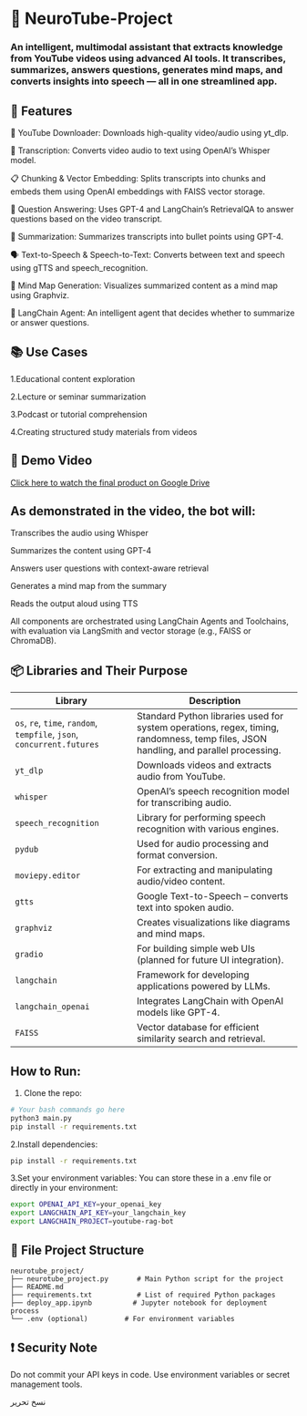 # 🎥 NeuroTube-Project
### An intelligent, multimodal assistant that extracts knowledge from YouTube videos using advanced AI tools. It transcribes, summarizes, answers questions, generates mind maps, and converts insights into speech — all in one streamlined app.


## 🚀 Features


🔗 YouTube Downloader: Downloads high-quality video/audio using yt_dlp.

🧠 Transcription: Converts video audio to text using OpenAI’s Whisper model.

📋 Chunking & Vector Embedding: Splits transcripts into chunks and embeds them using OpenAI embeddings with FAISS vector storage.

💬 Question Answering: Uses GPT-4 and LangChain’s RetrievalQA to answer questions based on the video transcript.

📝 Summarization: Summarizes transcripts into bullet points using GPT-4.

🗣️ Text-to-Speech & Speech-to-Text: Converts between text and speech using gTTS and speech_recognition.

🧭 Mind Map Generation: Visualizes summarized content as a mind map using Graphviz.

🤖 LangChain Agent: An intelligent agent that decides whether to summarize or answer questions.




## 📚 Use Cases

1.Educational content exploration

2.Lecture or seminar summarization

3.Podcast or tutorial comprehension

4.Creating structured study materials from videos





## 🎥 **Demo Video**  
[Click here to watch the final product on Google Drive](https://drive.google.com/drive/folders/1LqcV8EsAQzATRLV4QEUJos5pcZwVPnDA?usp=drive_link)

## As demonstrated in the video, the bot will:

Transcribes the audio using Whisper

Summarizes the content using GPT-4

Answers user questions with context-aware retrieval

Generates a mind map from the summary

Reads the output aloud using TTS

All components are orchestrated using LangChain Agents and Toolchains, with evaluation via LangSmith and vector storage (e.g., FAISS or ChromaDB).






## 📦 Libraries and Their Purpose

| Library | Description |
|--------|-------------|
| `os`, `re`, `time`, `random`, `tempfile`, `json`, `concurrent.futures` | Standard Python libraries used for system operations, regex, timing, randomness, temp files, JSON handling, and parallel processing. |
| `yt_dlp` | Downloads videos and extracts audio from YouTube. |
| `whisper` | OpenAI’s speech recognition model for transcribing audio. |
| `speech_recognition` | Library for performing speech recognition with various engines. |
| `pydub` | Used for audio processing and format conversion. |
| `moviepy.editor` | For extracting and manipulating audio/video content. |
| `gtts` | Google Text-to-Speech – converts text into spoken audio. |
| `graphviz` | Creates visualizations like diagrams and mind maps. |
| `gradio` | For building simple web UIs (planned for future UI integration). |
| `langchain` | Framework for developing applications powered by LLMs. |
| `langchain_openai` | Integrates LangChain with OpenAI models like GPT-4. |
| `FAISS` | Vector database for efficient similarity search and retrieval. |






## How to Run:
1. Clone the repo:
   
```bash
# Your bash commands go here
python3 main.py
pip install -r requirements.txt
```


2.Install dependencies:

```bash
pip install -r requirements.txt
```

3.Set your environment variables:
You can store these in a .env file or directly in your environment:

```bash
export OPENAI_API_KEY=your_openai_key
export LANGCHAIN_API_KEY=your_langchain_key
export LANGCHAIN_PROJECT=youtube-rag-bot

```

## 📁 File Project Structure

```
neurotube_project/
├── neurotube_project.py       # Main Python script for the project
├── README.md
├── requirements.txt           # List of required Python packages
├── deploy_app.ipynb          # Jupyter notebook for deployment process
└── .env (optional)         # For environment variables
```


## ❗ Security Note
Do not commit your API keys in code. Use environment variables or secret management tools.



نسخ
تحرير



